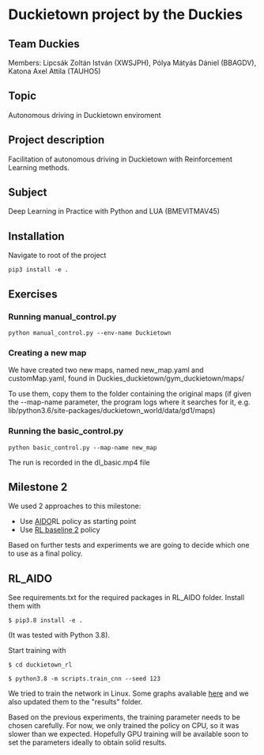 # Duckietown project by the Duckies
## Team Duckies  
Members: Lipcsák Zoltán István (XWSJPH), Pólya Mátyás Dániel (BBAGDV), Katona Axel Attila (TAUHO5)
## Topic
Autonomous driving in Duckietown enviroment  
## Project description 
Facilitation of autonomous driving in Duckietown with Reinforcement Learning methods.
## Subject
Deep Learning in Practice with Python and LUA (BMEVITMAV45)  

## Installation
Navigate to root of the project

`pip3 install -e .`
## Exercises
### Running manual_control.py
`python manual_control.py --env-name Duckietown`
### Creating a new map
We have created two new maps, named new_map.yaml and customMap.yaml, found in Duckies_duckietown/gym_duckietown/maps/

To use them, copy them to the folder containing the original maps (if given the --map-name parameter, the program logs where it searches for it, e.g. lib/python3.6/site-packages/duckietown_world/data/gd1/maps)

### Running the basic_control.py
`python basic_control.py --map-name new_map`

The run is recorded in the dl_basic.mp4 file

## Milestone 2

We used 2 approaches to this milestone:
* Use [AIDO](https://docs.duckietown.org/daffy/AIDO/out/embodied_rl.html)RL policy as starting point 
* Use [RL baseline 2](https://github.com/nicknochnack/ReinforcementLearningCourse/blob/main/Project%202%20-%20Self%20Driving.ipynb) policy 
<a/>
Based on further tests and experiments we are going to decide which one to use as a final policy.

## RL_AIDO

See requirements.txt for the required packages in RL_AIDO folder. 
Install them with 

`$ pip3.8 install -e .`


(It was tested with Python 3.8).

Start training with

`$ cd duckietown_rl`

`$ python3.8 -m scripts.train_cnn --seed 123`

We tried to train the network in Linux. Some graphs avaliable [here](https://wandb.ai/dodekaeder/test1/reports/episode-reward-22-11-20-21-25-30---VmlldzozMDA1MTUy?accessToken=bcy084vs1ah194odlrbtds38ire0aljs61d9h3x2h2svbcyd4buax16fjw0l2h79) and we also updated them to the "results" folder.

Based on the previous experiments, the training parameter needs to be chosen carefully. For now, we only trained the policy on CPU, so it was slower than we expected. Hopefully GPU training will be available soon to set the parameters ideally to obtain solid results.
